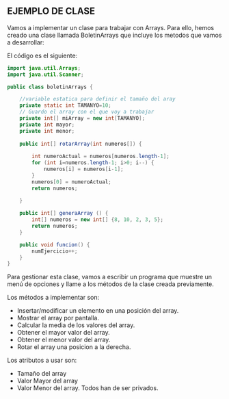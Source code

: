 ## EJEMPLO DE CLASE

Vamos a implementar un clase para trabajar con Arrays. 
Para ello, hemos creado una clase llamada BoletinArrays que incluye los metodos 
que vamos a desarrollar:

El código es el siguiente:

```java
import java.util.Arrays;
import java.util.Scanner;

public class boletinArrays {

    //variable estatica para definir el tamaño del aray
    private static int TAMANYO=10;
    // Guardo el array con el que voy a trabajar
    private int[] miArray = new int[TAMANYO];
    private int mayor;
    private int menor;
    
    public int[] rotarArray(int numeros[]) {
        
        int numeroActual = numeros[numeros.length-1];
        for (int i=numeros.length-1; i>0; i--) {                         
            numeros[i] = numeros[i-1];                
        }
        numeros[0] = numeroActual;
        return numeros;
        
    }

    public int[] generaArray () {
        int[] numeros = new int[] {8, 10, 2, 3, 5};
        return numeros;
    }

    public void funcion() {
        numEjercicio++;
    }
}
```

Para gestionar esta clase, vamos a escribir un programa que muestre un menú de opciones 
y llame a los métodos de la clase creada previamente.

Los métodos a implementar son:
- Insertar/modificar un elemento en una posición del array.
- Mostrar el array por pantalla.
- Calcular la media de los valores del array.
- Obtener el mayor valor del array.
- Obtener el menor valor del array.
- Rotar el array una posicion a la derecha.

Los atributos a usar son:
- Tamaño del array
- Valor Mayor del array
- Valor Menor del array.
Todos han de ser privados.
